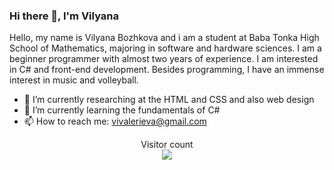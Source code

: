 ### Hi there 👋, I'm Vilyana 
Hello, my name is Vilyana Bozhkova and i am a student at Baba Tonka High School of Mathematics, majoring in software and hardware sciences. I am a beginner programmer with almost two years of experience. I am interested in C# and front-end development. Besides programming, I have an immense interest in music and volleyball.

- 🔭 I’m currently researching at the HTML and CSS and also web design
- 🌱 I’m currently learning the fundamentals of C#
- 📫 How to reach me: vivalerieva@gmail.com

<p align="center"> 
  Visitor count<br>
  <img src="https://profile-counter.glitch.me/vilyanab8/count.svg" />
</p>


